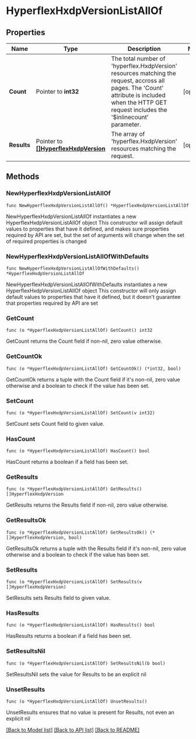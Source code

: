 # HyperflexHxdpVersionListAllOf

## Properties

Name | Type | Description | Notes
------------ | ------------- | ------------- | -------------
**Count** | Pointer to **int32** | The total number of &#39;hyperflex.HxdpVersion&#39; resources matching the request, accross all pages. The &#39;Count&#39; attribute is included when the HTTP GET request includes the &#39;$inlinecount&#39; parameter. | [optional] 
**Results** | Pointer to [**[]HyperflexHxdpVersion**](hyperflex.HxdpVersion.md) | The array of &#39;hyperflex.HxdpVersion&#39; resources matching the request. | [optional] 

## Methods

### NewHyperflexHxdpVersionListAllOf

`func NewHyperflexHxdpVersionListAllOf() *HyperflexHxdpVersionListAllOf`

NewHyperflexHxdpVersionListAllOf instantiates a new HyperflexHxdpVersionListAllOf object
This constructor will assign default values to properties that have it defined,
and makes sure properties required by API are set, but the set of arguments
will change when the set of required properties is changed

### NewHyperflexHxdpVersionListAllOfWithDefaults

`func NewHyperflexHxdpVersionListAllOfWithDefaults() *HyperflexHxdpVersionListAllOf`

NewHyperflexHxdpVersionListAllOfWithDefaults instantiates a new HyperflexHxdpVersionListAllOf object
This constructor will only assign default values to properties that have it defined,
but it doesn't guarantee that properties required by API are set

### GetCount

`func (o *HyperflexHxdpVersionListAllOf) GetCount() int32`

GetCount returns the Count field if non-nil, zero value otherwise.

### GetCountOk

`func (o *HyperflexHxdpVersionListAllOf) GetCountOk() (*int32, bool)`

GetCountOk returns a tuple with the Count field if it's non-nil, zero value otherwise
and a boolean to check if the value has been set.

### SetCount

`func (o *HyperflexHxdpVersionListAllOf) SetCount(v int32)`

SetCount sets Count field to given value.

### HasCount

`func (o *HyperflexHxdpVersionListAllOf) HasCount() bool`

HasCount returns a boolean if a field has been set.

### GetResults

`func (o *HyperflexHxdpVersionListAllOf) GetResults() []HyperflexHxdpVersion`

GetResults returns the Results field if non-nil, zero value otherwise.

### GetResultsOk

`func (o *HyperflexHxdpVersionListAllOf) GetResultsOk() (*[]HyperflexHxdpVersion, bool)`

GetResultsOk returns a tuple with the Results field if it's non-nil, zero value otherwise
and a boolean to check if the value has been set.

### SetResults

`func (o *HyperflexHxdpVersionListAllOf) SetResults(v []HyperflexHxdpVersion)`

SetResults sets Results field to given value.

### HasResults

`func (o *HyperflexHxdpVersionListAllOf) HasResults() bool`

HasResults returns a boolean if a field has been set.

### SetResultsNil

`func (o *HyperflexHxdpVersionListAllOf) SetResultsNil(b bool)`

 SetResultsNil sets the value for Results to be an explicit nil

### UnsetResults
`func (o *HyperflexHxdpVersionListAllOf) UnsetResults()`

UnsetResults ensures that no value is present for Results, not even an explicit nil

[[Back to Model list]](../README.md#documentation-for-models) [[Back to API list]](../README.md#documentation-for-api-endpoints) [[Back to README]](../README.md)


